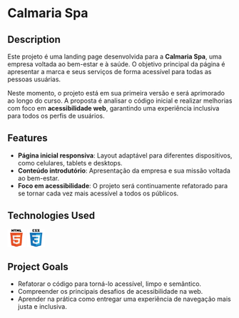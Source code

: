 # Calmaria Spa

## Description

Este projeto é uma landing page desenvolvida para a **Calmaria Spa**, uma empresa voltada ao bem-estar e à saúde. O objetivo principal da página é apresentar a marca e seus serviços de forma acessível para todas as pessoas usuárias.

Neste momento, o projeto está em sua primeira versão e será aprimorado ao longo do curso. A proposta é analisar o código inicial e realizar melhorias com foco em **acessibilidade web**, garantindo uma experiência inclusiva para todos os perfis de usuários.

## Features

- **Página inicial responsiva**: Layout adaptável para diferentes dispositivos, como celulares, tablets e desktops.
- **Conteúdo introdutório**: Apresentação da empresa e sua missão voltada ao bem-estar.
- **Foco em acessibilidade**: O projeto será continuamente refatorado para se tornar cada vez mais acessível a todos os públicos.

## Technologies Used

<p>
  <img src="https://raw.githubusercontent.com/devicons/devicon/master/icons/html5/html5-original-wordmark.svg" alt="HTML5" width="40" height="40"/>
  <img src="https://raw.githubusercontent.com/devicons/devicon/master/icons/css3/css3-original-wordmark.svg" alt="CSS3" width="40" height="40"/>
</p>


## Project Goals

- Refatorar o código para torná-lo acessível, limpo e semântico.
- Compreender os principais desafios de acessibilidade na web.
- Aprender na prática como entregar uma experiência de navegação mais justa e inclusiva.





